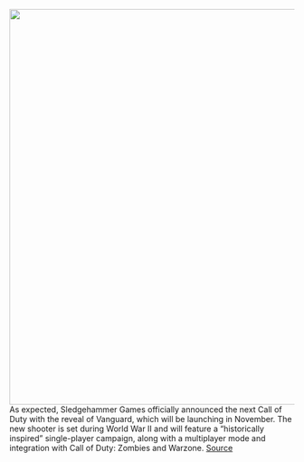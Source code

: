 <img src='' width='700px' /><br/>
As expected, Sledgehammer Games officially announced the next Call of Duty with the reveal of Vanguard, which will be launching in November. The new shooter is set during World War II and will feature a “historically inspired” single-player campaign, along with a multiplayer mode and integration with Call of Duty: Zombies and Warzone.
<a href='https://www.theverge.com/2021/8/19/22631315/call-of-duty-vanguard-release-date-trailer-sledgehammer-ps5-xbox'> Source <a/>